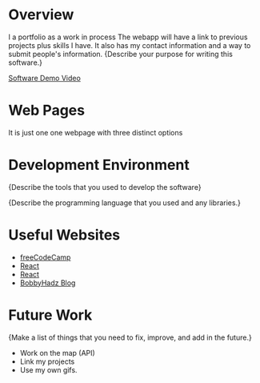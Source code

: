 # Overview
I a portfolio as a work in process 
The webapp will have a link to previous projects plus skills I have. It also has my contact information and a way to submit people's information.
{Describe your purpose for writing this software.}

[Software Demo Video](http://youtube.link.goes.here)

# Web Pages
It is just one one webpage with three distinct options
# Development Environment

{Describe the tools that you used to develop the software}

{Describe the programming language that you used and any libraries.}

# Useful Websites

* [freeCodeCamp](https://www.freecodecamp.org/news/build-portfolio-website-react/)
* [React](https://reactjs.org/docs/introducing-jsx.html)
* [React](https://reactjs.org/tutorial/tutorial.html)
* [BobbyHadz Blog](https://reactjs.org/tutorial/tutorial.html)


# Future Work

{Make a list of things that you need to fix, improve, and add in the future.}
* Work on the map (API)
* Link my projects 
* Use my own gifs. 
